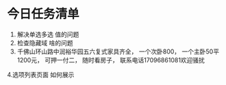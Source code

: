 # 今日任务清单

1. 解决单选多选 值的问题
2. 检查隐藏域 啥的问题
3. 千佛山环山路中润裕华园五六复式家具齐全，  一个次卧800，  一个主卧50平1200元，  可押一付二，   随时看房子，    联系电话17096861081欢迎骚扰


 4.选项列表页面 如何展示

